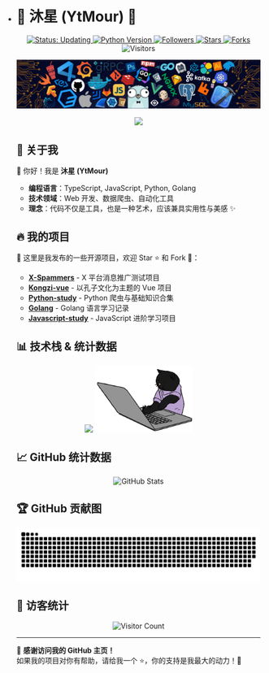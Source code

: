 - # 🌟 沐星 (YtMour) 🌟

  <p align="center">
    <!-- 状态徽章 -->
    <a href="https://github.com/YtMour">
      <img src="https://img.shields.io/badge/status-updating-brightgreen.svg" alt="Status: Updating">
    </a>
    <a href="https://github.com/python/cpython">
      <img src="https://img.shields.io/badge/Python-3.12-FF1493.svg" alt="Python Version">
    </a>
    <a href="https://github.com/YtMour?tab=followers">
      <img src="https://img.shields.io/github/followers/YtMour?color=blue&logo=github" alt="Followers">
    </a>
    <a href="https://github.com/YtMour?tab=stars">
      <img src="https://img.shields.io/github/stars/YtMour.svg?logo=github" alt="Stars">
    </a>
    <a href="https://github.com/YtMour?tab=forks">
      <img src="https://img.shields.io/github/forks/YtMour.svg?color=blue&logo=github" alt="Forks">
    </a>
    <img src="https://visitor-badge.laobi.icu/badge?page_id=YtMour.YtMour" alt="Visitors">
  </p>
  
  ![](.\assets\header_.png)
  
  <div align="center">
    <a href="https://github.com/YtMour">
      <img src="https://readme-typing-svg.herokuapp.com/?lines=屏幕前的生活，不是你我的全部;I'm+YtMour+Welcome+!&center=true&size=27">
    </a>
  </div>
  
  
  ## 🚀 关于我
  
  👋 你好！我是 **沐星 (YtMour)**
  - **编程语言**：TypeScript, JavaScript, Python, Golang
  - **技术领域**：Web 开发、数据爬虫、自动化工具
  - **理念**：代码不仅是工具，也是一种艺术，应该兼具实用性与美感 ✨
  
  ## 🔥 我的项目
  🚀 这里是我发布的一些开源项目，欢迎 Star ⭐ 和 Fork 🍴：
  - **[X-Spammers](https://github.com/YtMour/X-Spammers)** - X 平台消息推广测试项目
  - **[Kongzi-vue](https://github.com/YtMour/Kongzi-vue)** - 以孔子文化为主题的 Vue 项目
  - **[Python-study](https://github.com/YtMour/Python-study)** - Python 爬虫与基础知识合集
  - **[Golang](https://github.com/YtMour/Golang)** - Golang 语言学习记录
  - **[Javascript-study](https://github.com/YtMour/Javascript-study)** - JavaScript 进阶学习项目
  
  ## 📊 技术栈 & 统计数据
  
  <div align="center">
    <img src="https://github-readme-stats.vercel.app/api/top-langs/?username=YtMour&theme=radical&show_icons=true" />
    <img src="https://github.com/heartyang520/HeartYang.github.io/blob/main/share/hacker_a.gif?raw=true" width="40%">
  </div>
  
  
  ## 📈 GitHub 统计数据
  
  <p align="center">
    <img src="https://github-readme-stats.vercel.app/api?username=YtMour&show_icons=true&theme=radical" alt="GitHub Stats">
  </p>
  
  
  ##  🏆 GitHub 贡献图
  
  
  ![GitHub贡献图](https://raw.githubusercontent.com/YtMour/YtMour/main/github-contribution-grid-snake.svg)

  ## 🎯 访客统计

  <p align="center">
    <img src="https://count.getloli.com/get/@YtMour.github.readme" alt="Visitor Count">
  </p>
  
  ---
  
  🎉 **感谢访问我的 GitHub 主页！**  
  如果我的项目对你有帮助，请给我一个 ⭐，你的支持是我最大的动力！🚀
